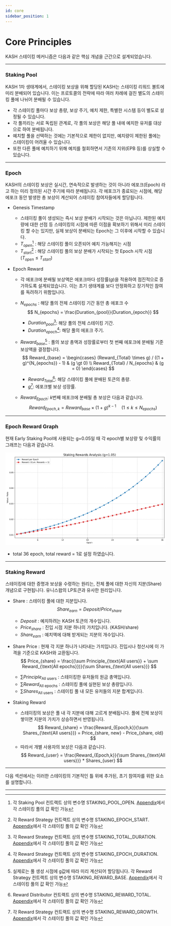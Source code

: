 ```yaml
---
id: core
sidebar_position: 1
---
```


# Core Principles

KASH 스테이킹 메커니즘은 다음과 같은 핵심 개념을 근간으로 설계되었습니다.

---

### Staking Pool

KASH 1차 생태계에서, 스테이킹 보상을 위해 할당된 KASH는 스테이킹 리워드 볼트에 미리 분배되어 있습니다. 이는 프로토콜의 전략에 따라 여러 차례에 걸친 별도의 스테이킹 풀에 나뉘어 분배될 수 있습니다.

+ 각 스테이킹 풀마다 보상 총량, 보상 주기, 예치 제한, 특별한 시스템 등이 별도로 설정될 수 있습니다.
+ 각 풀끼리는 서로 독립된 관계로, 각 풀의 보상은 해당 풀 내에 예치한 유저를 대상으로 하여 분배됩니다.
+ 예치할 풀을 선택하는 것에는 기본적으로 제한이 없지만, 예치량이 제한된 풀에는 스테이킹이 어려울 수 있습니다.
+ 또한 다른 풀에 예치하기 위해 예치를 철회하면서 기존의 지위(EPB 등)를 상실할 수 있습니다.

---

###  Epoch

KASH의 스테이킹 보상은 실시간, 연속적으로 발생하는 것이 아니라 에포크(Epoch) 라고 하는 미리 정의된 시간 주기에 따라 분배됩니다. 각 에포크가 종료되는 시점에, 해당 에포크 동안 발생한 총 보상이 계산되어 스테이킹 참여자들에게 할당됩니다.

+ Genesis Timestamp
    + 스테이킹 풀이 생성되는 즉시 보상 분배가 시작되는 것은 아닙니다. 제한된 예치량에 대한 선점 등 스테이킹의 시점에 따른 이점을 확보하기 위해서 미리 스테이킹 할 수는 있지만, 실제 보상이 분배되는 Epoch는 그 이후에 시작할 수 있습니다.
    + $T_{open}$[^STAKING_POOL_OPEN] : 해당 스테이킹 풀이 오픈되어 예치 가능해지는 시점
    + $T_{start}$[^STAKING_EPOCH_START] : 해당 스테이킹 풀의 보상 분배가 시작되는 첫 Epoch 시작 시점 ($T_{open} \le T_{start}$)

+ Epoch Reward
    + 각 에포크에 분배될 보상액은 에포크마다 성장률($g$)을 적용하여 점진적으로 증가하도록 설계되었습니다. 이는 초기 생태계를 보다 안정화하고 장기적인 참여를 독려하기 위함입니다. 
    
    + $N_{epochs}$ : 해당 풀의 전체 스테이킹 기간 동안 총 에포크 수
        $$
        N_{epochs} = \frac{Duration_{pool}}{Duration_{epoch}}
        $$
        + $Duration_{pool}$[^STAKING_TOTAL_DURATION]: 해당 풀의 전체 스테이킹 기간.
        + $Duration_{epoch}$[^STAKING_EPOCH_DURATION]: 해당 풀의 에포크 주기.

    + $Reward_{base}$[^STAKING_REWARD_BASE] : 풀의 보상 총액과 성장률로부터 첫 번째 에포크에 분배될 기준 보상액을 결정합니다.
        $$
        Reward_{base} = 
        \begin{cases}
            (Reward_{Total} \times g) / ((1 + g)^{N_{epochs}} - 1) & (g \gt 0) \\
            Reward_{Total} / N_{epochs}  & (g = 0)
        \end{cases}
        $$
        + $Reward_{Total}$[^STAKING_REWARD_TOTAL]: 해당 스테이킹 풀에 분배된 토큰의 총량.
        + $g$[^STAKING_REWARD_GROWTH]: 에포크별 보상 성장률.

    + $Reward_{Epoch}$: $k$번째 에포크에 분배될 총 보상은 다음과 같습니다.
        $$
        Reward_{Epoch,k} = Reward_{base} \times (1 + g)^{k-1} \quad (1 \le k \le N_{epochs})
        $$

---

### Epoch Reward Graph

현재 Early Staking Pool에 사용되는 g=0.05일 때 각 epoch별 보상량 및 수익률의 그래프는 다음과 같습니다.

![KASH Epoch Reward Graph](/img/kash_epoch_rewards.png)

+ total 36 epoch, total reward = 1로 설정 하였습니다.

---

### Staking Reward

스테이킹에 대한 증명과 보상을 수령하는 원리는, 전체 풀에 대한 자신의 지분(Share) 개념으로 구현됩니다. 유니스왑의 LP토큰과 유사한 원리입니다.

+ Share : 스테이킹 풀에 대한 지분입니다.
    $$
    Share_{earn} = Deposit / Price_{share}
    $$
    + $Deposit$ : 예치하려는 KASH 토큰의 개수입니다.
    + $Price_{share}$ : 진입 시점 지분 하나의 가치입니다. (KASH/share)
    + $Share_{earn}$ : 예치액에 대해 받게되는 지분의 개수입니다.

+ Share Price : 현재 각 지분 하나가 나타내는 가치입니다. 진입시나 청산시에 이 가격을 기준으로 KASH와 교환됩니다.
    $$
    Price_{share} = \frac{(\sum Principle_{\text{All users}} + \sum Reward_{\text{All epochs}})}{\sum Shares_{\text{All users}}}
    $$
    + $\sum Principle_{\text{All users}}$ : 스테이킹한 유저들의 원금 총액입니다.
    + $\sum Reward_{\text{All epochs}}$ : 스테이킹 풀에 실현된 보상 총량입니다.
    + $\sum Shares_{\text{All users}}$ : 스테이킹 풀 내 모든 유저들의 지분 합계입니다.

+ Staking Reward
    + 스테이킹의 보상은 풀 내 각 지분에 대해 고르게 분배됩니다. 풀에 전체 보상이 쌓이면 지분의 가치가 상승하면서 반영됩니다.
    $$
    Reward_{share} = \frac{Reward_{Epoch,k}}{\sum Shares_{\text{All users}}} = Price_{share, new} - Price_{share, old}
    $$
    + 따라서 개별 사용자의 보상은 다음과 같습니다.
    $$
        Reward_{user} = \frac{Reward_{Epoch,k}}{\sum Shares_{\text{All users}}} * Shares_{user}
    $$

---

다음 섹션에서는 이러한 스테이킹의 기본적인 틀 위에 추가된, 초기 참여자를 위한 요소를 설명합니다.

---

[^STAKING_POOL_OPEN]: 각 Staking Pool 컨트랙트 상의 변수명 STAKING_POOL_OPEN. [Appendix](/appendix/constants)에서 각 스테이킹 풀의 값 확인 가능
[^STAKING_EPOCH_START]: 각 Reward Strategy 컨트랙트 상의 변수명 STAKING_EPOCH_START. [Appendix](/appendix/constants)에서 각 스테이킹 풀의 값 확인 가능
[^STAKING_TOTAL_DURATION]: 각 Reward Strategy 컨트랙트 상의 변수명 STAKING_TOTAL_DURATION. [Appendix](/appendix/constants)에서 각 스테이킹 풀의 값 확인 가능
[^STAKING_EPOCH_DURATION]: 각 Reward Strategy 컨트랙트 상의 변수명 STAKING_EPOCH_DURATION. [Appendix](/appendix/constants)에서 각 스테이킹 풀의 값 확인 가능
<!-- [^STAKING_REWARD_GROWTH]: 스마트 컨트랙트 상의 변수명 STAKING_REWARD_GROWTH. [Appendix](/appendix/constants)에서 각 스테이킹 풀의 값 확인 가능 -->
[^STAKING_REWARD_BASE]: 실제로는 풀 생성 시점에 g값에 따라 미리 계산되어 할당됩니다. 각 Reward Strategy 컨트랙트 상의 변수명 STAKING_REWARD_BASE. [Appendix](/appendix/constants)에서 각 스테이킹 풀의 값 확인 가능
[^STAKING_REWARD_TOTAL]: Reward Distributor 컨트랙트 상의 변수명 STAKING_REWARD_TOTAL. [Appendix](/appendix/constants)에서 각 스테이킹 풀의 값 확인 가능
[^STAKING_REWARD_GROWTH]: 각 Reward Strategy 컨트랙트 상의 변수명 STAKING_REWARD_GROWTH. [Appendix](/appendix/constants)에서 각 스테이킹 풀의 값 확인 가능